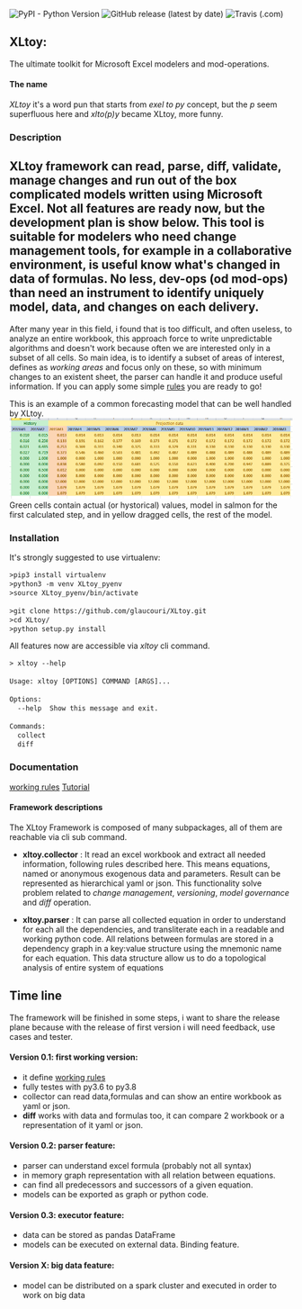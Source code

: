 ![PyPI - Python Version](https://img.shields.io/pypi/pyversions/xltoy)
![GitHub release (latest by date)](https://img.shields.io/github/v/release/glaucouri/xltoy)
![Travis (.com)](https://img.shields.io/travis/com/glaucouri/xltoy)


## XLtoy: 
The ultimate toolkit for Microsoft Excel modelers and mod-operations. 

#### The name
*XLtoy* it's a word pun that starts from *exel to py* concept, but the *p* seem superfluous here and *xlto(p)y* became 
XLtoy, more funny.

### Description
XLtoy framework can read, parse, diff, validate, manage changes and run out of the box complicated models written 
using Microsoft Excel. Not all features are ready now, but the development plan is show below.
This tool is suitable for modelers who need change management tools, for example in a collaborative environment,
is useful know what's changed in data of formulas. No less, dev-ops (od mod-ops) than need an instrument to identify 
uniquely model, data, and changes on each delivery.
--- 
After many year in this field, i found that is too difficult, and often useless, to analyze an entire workbook, 
this approach force to write unpredictable algorithms and doesn't work because often we are interested only in a subset 
of all cells. So main idea, is to identify a subset of areas of interest, defines as *working areas*
and focus only on these, so with minimum changes to an existent sheet, the parser can handle it and produce 
useful information. If you can apply some simple 
[rules](https://raw.githubusercontent.com/glaucouri/xltoy/main/rules.md)
you are ready to go!

This is an example of a common forecasting model that can be well handled by XLtoy.
![xlsample](https://github.com/glaucouri/xltoy/raw/main/img/simple_model.png?raw=true)
Green cells contain actual (or hystorical) values, model in salmon for the first calculated step,
and in yellow dragged cells, the rest of the model. 

### Installation
It's strongly suggested to use virtualenv:

```
>pip3 install virtualenv
>python3 -m venv XLtoy_pyenv
>source XLtoy_pyenv/bin/activate

>git clone https://github.com/glaucouri/XLtoy.git
>cd XLtoy/
>python setup.py install
```

All features now are accessible via *xltoy* cli command.

```
> xltoy --help

Usage: xltoy [OPTIONS] COMMAND [ARGS]...

Options:
  --help  Show this message and exit.

Commands:
  collect
  diff

```
### Documentation
 

[working rules](https://raw.githubusercontent.com/glaucouri/xltoy/main/rules.md)
[Tutorial](https://raw.githubusercontent.com/glaucouri/xltoy/main/tutorial.md)



#### Framework descriptions

The XLtoy Framework is composed of many subpackages, all of them are reachable via cli sub command.

* **xltoy.collector** : It read an excel workbook and extract all needed information, following rules described here. 
This means equations, named or anonymous exogenous data and parameters. 
Result can be represented as hierarchical yaml or json. This functionality solve problem related 
to *change management*, *versioning*, *model governance* and *diff* operation.

* **xltoy.parser** : It can parse all collected equation in order to understand for each all the dependencies, 
and transliterate each in a readable and working python code.
All relations between formulas are stored in a dependency graph in a key:value structure 
using the mnemonic name for each equation. This data structure allow us to do a topological analysis of entire
system of equations

## Time line
The framework will be finished in some steps, i want to share the release plane because 
with the release of first version i will need feedback, use cases and tester.  

#### Version 0.1: first working version:
* it define [working rules](https://raw.githubusercontent.com/glaucouri/xltoy/main/rules.md)
* fully testes with py3.6 to py3.8
* collector can read data,formulas and can show an entire workbook as yaml or json.
* **diff** works with data and formulas too, it can compare 2 workbook or a representation of it yaml or json.

#### Version 0.2: parser feature:
* parser can understand excel formula (probably not all syntax)
* in memory graph representation with all relation between equations.
* can find all predecessors and successors of a given equation.
* models can be exported as graph or python code.

#### Version 0.3: executor feature:
* data can be stored as pandas DataFrame
* models can be executed on external data. Binding feature.

#### Version X: big data feature:
* model can be distributed on a spark cluster and executed in order to work on big data
